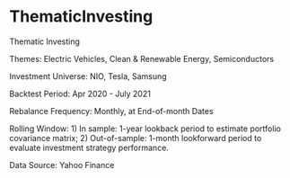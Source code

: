 # ThematicInvesting
Thematic Investing

Themes: Electric Vehicles, Clean & Renewable Energy, Semiconductors

Investment Universe: NIO, Tesla, Samsung

Backtest Period: Apr 2020 - July 2021

Rebalance Frequency: Monthly, at End-of-month Dates

Rolling Window: 1) In sample: 1-year lookback period to estimate portfolio covariance matrix;
                2) Out-of-sample: 1-month lookforward period to evaluate investment strategy performance.

Data Source: Yahoo Finance
